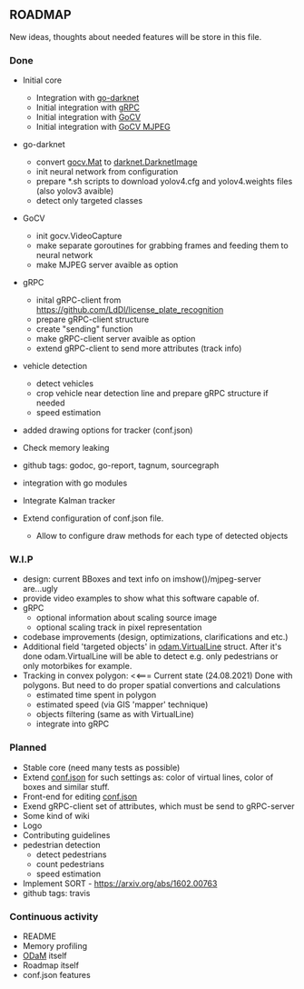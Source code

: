 ## ROADMAP
New ideas, thoughts about needed features will be store in this file.

### Done
* Initial core
    * Integration with [go-darknet](https://github.com/LdDl/go-darknet)
    * Initial integration with [gRPC](https://grpc.io/docs/quickstart/go/)
    * Initial integration with [GoCV](https://github.com/hybridgroup/gocv/)
    * Initial integration with [GoCV MJPEG](https://github.com/hybridgroup/mjpeg)

* go-darknet
    * convert [gocv.Mat](https://github.com/hybridgroup/gocv/blob/master/core.go#L179) to [darknet.DarknetImage](https://github.com/LdDl/go-darknet/blob/master/image.go#L14)
    * init neural network from configuration
    * prepare *.sh scripts to download yolov4.cfg and yolov4.weights files (also yolov3 avaible)
    * detect only targeted classes

* GoCV
    * init gocv.VideoCapture
    * make separate goroutines for grabbing frames and feeding them to neural network
    * make MJPEG server avaible as option

* gRPC
    * inital gRPC-client from https://github.com/LdDl/license_plate_recognition
    * prepare gRPC-client structure
    * create "sending" function
    * make gRPC-client server avaible as option
    * extend gRPC-client to send more attributes (track info)

* vehicle detection
    * detect vehicles
    * crop vehicle near detection line and prepare gRPC structure if needed
    * speed estimation

* added drawing options for tracker (conf.json)
* Check memory leaking
* github tags: godoc, go-report, tagnum, sourcegraph
* integration with go modules
* Integrate Kalman tracker
* Extend configuration of conf.json file.
    * Allow to configure draw methods for each type of detected objects
    
### W.I.P
* design: current BBoxes and text info on imshow()/mjpeg-server are...ugly
* provide video examples to show what this software capable of.
* gRPC
    * optional information about scaling source image
    * optional scaling track in pixel representation
* codebase improvements (design, optimizations, clarifications and etc.)
* Additional field 'targeted objects' in [odam.VirtualLine](virtual_lines.go#11) struct. After it's done odam.VirtualLine will be able to detect e.g. only pedestrians or only motorbikes for example.
* Tracking in convex polygon: <<=== Current state (24.08.2021) Done with polygons. But need to do proper spatial convertions and calculations
    * estimated time spent in polygon
    * estimated speed (via GIS 'mapper' technique)
    * objects filtering (same as with VirtualLine)
    * integrate into gRPC

### Planned
* Stable core (need many tests as possible)
* Extend [conf.json](cmd/odam/conf.json) for such settings as: color of virtual lines, color of boxes and similar stuff.
* Front-end for editing [conf.json](cmd/odam/conf.json)
* Exend gRPC-client set of attributes, which must be send to gRPC-server
* Some kind of wiki
* Logo
* Contributing guidelines
* pedestrian detection
    * detect pedestrians
    * count pedestrians
    * speed estimation
* Implement SORT - https://arxiv.org/abs/1602.00763
* github tags: travis

### Continuous activity
* README
* Memory profiling
* [ODaM](cmd/odam) itself
* Roadmap itself
* conf.json features
